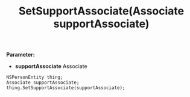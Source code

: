 ﻿---
uid: crmscript_ref_NSPersonEntity_SetSupportAssociate
title: SetSupportAssociate(Associate supportAssociate)
intellisense: NSPersonEntity.SetSupportAssociate
keywords: NSPersonEntity, GetSupportAssociate
so.topic: reference
---



**Parameter:** 
 - **supportAssociate** Associate

```crmscript
NSPersonEntity thing;
Associate supportAssociate;
thing.SetSupportAssociate(supportAssociate);
```

